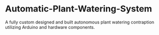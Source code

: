 # Automatic-Plant-Watering-System
A fully custom designed and built autonomous plant watering contraption utilizing Arduino and hardware components. 
